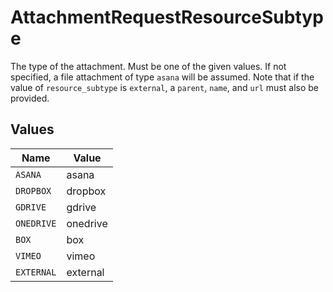 # AttachmentRequestResourceSubtype

The type of the attachment. Must be one of the given values. If not specified, a file attachment of type `asana` will be assumed. Note that if the value of `resource_subtype` is `external`, a `parent`, `name`, and `url` must also be provided.



## Values

| Name       | Value      |
| ---------- | ---------- |
| `ASANA`    | asana      |
| `DROPBOX`  | dropbox    |
| `GDRIVE`   | gdrive     |
| `ONEDRIVE` | onedrive   |
| `BOX`      | box        |
| `VIMEO`    | vimeo      |
| `EXTERNAL` | external   |